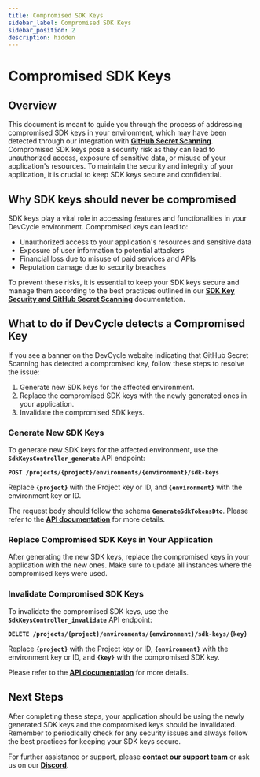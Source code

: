 ```yaml
---
title: Compromised SDK Keys
sidebar_label: Compromised SDK Keys
sidebar_position: 2
description: hidden
---
```


# **Compromised SDK Keys**

## **Overview**

This document is meant to guide you through the process of addressing compromised SDK keys in your environment, which may have been detected through our integration with **[GitHub Secret Scanning](docs/best-practices/api-and-sdk-key-security-with-github-secret-scanning)**. Compromised SDK keys pose a security risk as they can lead to unauthorized access, exposure of sensitive data, or misuse of your application's resources. To maintain the security and integrity of your application, it is crucial to keep SDK keys secure and confidential.

## **Why SDK keys should never be compromised**

SDK keys play a vital role in accessing features and functionalities in your DevCycle environment. Compromised keys can lead to:

- Unauthorized access to your application's resources and sensitive data
- Exposure of user information to potential attackers
- Financial loss due to misuse of paid services and APIs
- Reputation damage due to security breaches

To prevent these risks, it is essential to keep your SDK keys secure and manage them according to the best practices outlined in our **[SDK Key Security and GitHub Secret Scanning](/docs/sdk-key-security-and-github-secret-scanning)** documentation.

## **What to do if DevCycle detects a Compromised Key**

If you see a banner on the DevCycle website indicating that GitHub Secret Scanning has detected a compromised key, follow these steps to resolve the issue:

1. Generate new SDK keys for the affected environment.
2. Replace the compromised SDK keys with the newly generated ones in your application.
3. Invalidate the compromised SDK keys.

### **Generate New SDK Keys**

To generate new SDK keys for the affected environment, use the **`SdkKeysController_generate`** API endpoint:

**`POST /projects/{project}/environments/{environment}/sdk-keys`**

Replace **`{project}`** with the Project key or ID, and **`{environment}`** with the environment key or ID.

The request body should follow the schema **`GenerateSdkTokensDto`**. Please refer to the **[API documentation](/management-api/#tag/Environments/operation/SdkKeysController_generate)** for more details.

### **Replace Compromised SDK Keys in Your Application**

After generating the new SDK keys, replace the compromised keys in your application with the new ones. Make sure to update all instances where the compromised keys were used.

### **Invalidate Compromised SDK Keys**

To invalidate the compromised SDK keys, use the **`SdkKeysController_invalidate`** API endpoint:

**`DELETE /projects/{project}/environments/{environment}/sdk-keys/{key}`**

Replace **`{project}`** with the Project key or ID, **`{environment}`** with the environment key or ID, and **`{key}`** with the compromised SDK key.

Please refer to the **[API documentation](/management-api/#tag/Environments/operation/SdkKeysController_invalidate)** for more details.

## **Next Steps**

After completing these steps, your application should be using the newly generated SDK keys and the compromised keys should be invalidated. Remember to periodically check for any security issues and always follow the best practices for keeping your SDK keys secure.


For further assistance or support, please **[contact our support team](mailto:support@devcycle.com)** or ask us on our **[Discord](https://discord.gg/pKK4fJgGxG)**.